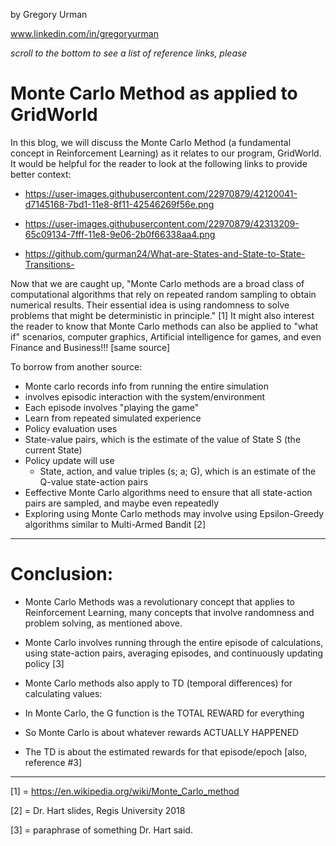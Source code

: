 
by Gregory Urman

www.linkedin.com/in/gregoryurman  

_scroll to the bottom to see a list of reference links, please_


# Monte Carlo Method as applied to GridWorld #

In this blog, we will discuss the Monte Carlo Method (a fundamental concept in Reinforcement Learning) as it relates to our program, GridWorld. It would be helpful for the reader to look at the following links to provide better context:

- https://user-images.githubusercontent.com/22970879/42120041-d7145168-7bd1-11e8-8f11-42546269f56e.png

- https://user-images.githubusercontent.com/22970879/42313209-65c09134-7fff-11e8-9e06-2b0f66338aa4.png

- https://github.com/gurman24/What-are-States-and-State-to-State-Transitions-


Now that we are caught up, "Monte Carlo methods are a broad class of computational algorithms that rely on repeated random sampling to obtain numerical results. Their essential idea is using randomness to solve problems that might be deterministic in principle." [1] It might also interest the reader to know that Monte Carlo methods can also be applied to "what if" scenarios, computer graphics, Artificial intelligence for games, and even Finance and Business!!! [same source] 

To borrow from another source:

- Monte carlo records info from running the entire simulation
- involves episodic interaction with the system/environment
- Each episode involves "playing the game"
- Learn from repeated simulated experience
- Policy evaluation uses
 - State-value pairs, which is the estimate of the value of State S (the current State)
- Policy update will use
  - State, action, and value triples (s; a; G), which is an estimate of the Q-value state-action pairs
-  Eeffective Monte Carlo algorithms need to ensure that all state-action pairs are sampled, and maybe even repeatedly 
- Exploring using Monte Carlo methods may involve using Epsilon-Greedy algorithms similar to Multi-Armed Bandit [2] 

-------------------------------------------------------------------------------------------------------------------------------

# Conclusion: #

- Monte Carlo Methods was a revolutionary concept that applies to Reinforcement Learning, many concepts that involve randomness and problem solving, as mentioned above.

- Monte Carlo involves running through the entire episode of calculations, using state-action pairs, averaging episodes, and  continuously updating policy [3]

- Monte Carlo methods also apply to  TD (temporal differences) for calculating values:
 - In Monte Carlo, the G function is the TOTAL REWARD for everything
 -	So Monte Carlo is about whatever rewards ACTUALLY HAPPENED
 -	The TD is about the estimated rewards for that episode/epoch [also, reference #3]

-------------------------------------------------------------------------------------------------------------------------------


[1] = https://en.wikipedia.org/wiki/Monte_Carlo_method

[2] = Dr. Hart slides, Regis University 2018

[3] = paraphrase of something Dr. Hart said.
